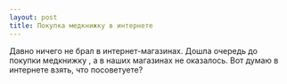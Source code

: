 ```yaml
---
layout: post 
title: Покупка медкнижку в интернете 
--- 
```

Давно ничего не брал в интернет-магазинах. Дошла очередь до покупки медкнижку , а в наших магазинах не оказалось. Вот думаю в интернете взять, что посоветуете?